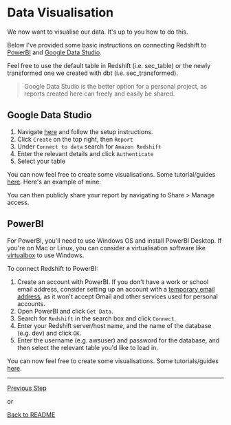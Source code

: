 # Data Visualisation 

We now want to visualise our data. It's up to you how to do this. 

Below I've provided some basic instructions on connecting Redshift to [PowerBI](https://powerbi.microsoft.com/en-gb/) and [Google Data Studio](https://datastudio.google.com).

Feel free to use the default table in Redshift (i.e. sec_table) or the newly transformed one we created with dbt (i.e. sec_transformed).

> Google Data Studio is the better option for a personal project, as reports created here can freely and easily be shared.

## Google Data Studio

1. Navigate [here](https://datastudio.google.com) and follow the setup instructions. 
1. Click `Create` on the top right, then `Report`
1. Under `Connect to data` search for `Amazon Redshift`
1. Enter the relevant details and click `Authenticate`
1. Select your table

You can now feel free to create some visualisations. Some tutorial/guides [here](https://support.google.com/datastudio/answer/6283323?hl=en). Here's an example of mine:

You can then publicly share your report by navigating to Share > Manage access.

## PowerBI

For PowerBI, you'll need to use Windows OS and install PowerBI Desktop. If you're on Mac or Linux, you can consider a virtualisation software like [virtualbox](https://www.virtualbox.org) to use Windows.

To connect Redshift to PowerBI:
 
1. Create an account with PowerBI. If you don't have a work or school email address, consider setting up an account with a [temporary email address](https://tempmail.net), as it won't accept Gmail and other services used for personal accounts. 
1. Open PowerBI and click `Get Data`.
1. Search for `Redshift` in the search box and click `Connect`.
1. Enter your Redshift server/host name, and the name of the database (e.g. dev) and click `OK`.
1. Enter the username (e.g. awsuser) and password for the database, and then select the relevant table you'd like to load in. 

You can now feel free to create some visualisations. Some tutorials/guides [here](https://docs.microsoft.com/en-us/learn/powerplatform/power-bi).

---

[Previous Step](dbt.md)

or

[Back to README](../README.md)